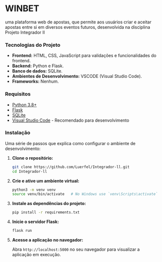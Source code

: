 # WINBET

uma plataforma web de apostas, que permite aos usuários criar e aceitar apostas entre si em diversos eventos futuros, desenvolvida na disciplina Projeto Integrador II

### Tecnologias do Projeto

- **Frontend:** HTML, CSS, JavaScript para validações e funcionalidades do frontend.
- **Backend:** Python e Flask.
- **Banco de dados:** SQLite.
- **Ambientes de Desenvolvimento:** VSCODE (Visual Studio Code).
- **Frameworks:** Nenhum.

### Requisitos
- [Python 3.8+](https://www.python.org/downloads/)
- [Flask](https://flask.palletsprojects.com/en/2.0.x/installation/)
- [SQLite](https://www.sqlite.org/download.html)
- [Visual Studio Code](https://code.visualstudio.com/Download) - Recomendado para desenvolvimento

### Instalação

Uma série de passos que explica como configurar o ambiente de desenvolvimento:

1. **Clone o repositório:**

    ```bash
    git clone https://github.com/Luerfel/Integrador-ll.git
    cd Integrador-ll
    ```

2. **Crie e ative um ambiente virtual:**

    ```bash
    python3 -m venv venv
    source venv/bin/activate   # No Windows use `venv\Scripts\activate`
    ```

3. **Instale as dependências do projeto:**

    ```bash
    pip install -r requirements.txt
    ```

4. **Inicie o servidor Flask:**

    ```bash
    flask run
    ```

5. **Acesse a aplicação no navegador:**

    Abra `http://localhost:5000` no seu navegador para visualizar a aplicação em execução.
   

